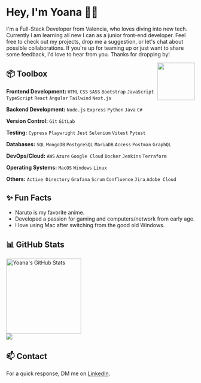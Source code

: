 # Hey, I'm Yoana 👋🏽

I'm a Full-Stack Developer from Valencia, who loves diving into new tech. Currently I am learning all new I can as a junior front-end developer. Feel free to check out my projects, drop me a suggestion, or let's chat about possible collaborations. If you're up for teaming up or just want to share some feedback, I'd love to hear from you. Thanks for dropping by!

<img align='right' src='https://user-images.githubusercontent.com/5713670/87202985-820dcb80-c2b6-11ea-9f56-7ec461c497c3.gif' width='100"'>

## 📦 Toolbox
**Frontend Development:** `HTML` `CSS` `SASS` `Bootstrap` `JavaScript` `TypeScript` `React` `Angular` `Tailwind` `Next.js`
 
**Backend Development:** `Node.js` `Express` `Python` `Java` `C#`

**Version Control:** `Git` `GitLab` 

**Testing:** `Cypress` `Playwright` `Jest` `Selenium` `Vitest` `Pytest` 

**Databases:** `SQL` `MongoDB` `PostgreSQL` `MariaDB` `Access` `Postman` `GraphQL`

**DevOps/Cloud:** `AWS` `Azure` `Google Cloud` `Docker` `Jenkins` `Terraform`

**Operating Systems:** `MacOS` `Windows` `Linux`

**Others:** `Active Directory` `Grafana` `Scrum` `Confluence` `Jira` `Adobe Cloud` 


## ✨ Fun Facts
- Naruto is my favorite anime.
- Developed a passion for gaming and computers/network from early age.
- I love using Mac after switching from the good old Windows.


## 📊 GitHub Stats

<div>
   <img src="https://github-readme-stats.vercel.app/api?username=yoanastamenova&show_icons=true&theme=tokyonight&&bg_color=00000000&hide_border=false&rank_icon=github&" alt="Yoana's GitHub Stats" height=200 />
 <br>
   <img src = "https://github-readme-stats.vercel.app/api/top-langs/?username=yoanastamenova&langs_count=10&layout=compact&theme=tokyonight&include_all_commits=true&line_height=27">
</div>

## 📫 Contact
For a quick response, DM me on [LinkedIn](https://www.linkedin.com/in/yoanastamenova/). 
